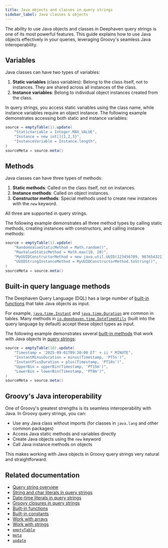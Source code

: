 ```yaml
---
title: Java objects and classes in query strings
sidebar_label: Java classes & objects
---
```


The ability to use Java objects and classes in Deephaven query strings is one of its most powerful features. This guide explains how to use Java objects effectively in your queries, leveraging Groovy's seamless Java interoperability.

## Variables

Java classes can have two types of variables:

1. **Static variables** (class variables): Belong to the class itself, not to instances. They are shared across all instances of the class.
2. **Instance variables**: Belong to individual object instances created from the class.

In query strings, you access static variables using the class name, while instance variables require an object instance. The following example demonstrates accessing both static and instance variables:

```groovy order=source,sourceMeta
source = emptyTable(1).update(
    "StaticVariable = Integer.MAX_VALUE",
    "Instance = new int[]{1,2,3}",
    "InstanceVariable = Instance.length",
)
sourceMeta = source.meta()
```

## Methods

Java classes can have three types of methods:

1. **Static methods**: Called on the class itself, not on instances.
2. **Instance methods**: Called on object instances.
3. **Constructor methods**: Special methods used to create new instances with the `new` keyword.

All three are supported in query strings.

The following example demonstrates all three method types by calling static methods, creating instances with constructors, and calling instance methods:

```groovy order=source,sourceMeta
source = emptyTable(1).update(
    "RandomValueStaticMethod = Math.random()",
    "MaxValueStaticMethod = Math.max(10, 20)",
    "MyUUIDConstructorMethod = new java.util.UUID(123456789, 987654321)",
    "UUIDStringInstanceMethod = MyUUIDConstructorMethod.toString()",
)
sourceMeta = source.meta()
```

## Built-in query language methods

The Deephaven Query Language (DQL) has a large number of [built-in functions](./built-in-functions.md) that take Java objects as input.

For example, [`java.time.Instant`](https://docs.oracle.com/en/java/javase/17/docs/api/java.base/java/time/Instant.html) and [`java.time.Duration`](https://docs.oracle.com/en/java/javase/17/docs/api/java.base/java/time/Duration.html) are common in tables. Many methods in [`io.deephaven.time.DateTimeUtils`](https://docs.deephaven.io/core/javadoc/io/deephaven/time/DateTimeUtils.html) (built into the query language by default) accept these object types as input.

The following example demonstrates several [built-in methods](./built-in-functions.md) that work with Java objects in [query strings](./query-string-overview.md):

```groovy order=source,sourceMeta
source = emptyTable(10).update(
    "Timestamp = '2025-09-01T09:30:00 ET' + ii * MINUTE",
    "InstantMinusDuration = minus(Timestamp, 'PT5s')",
    "InstantPlusDuration = plus(Timestamp, 'PT10s')",
    "UpperBin = upperBin(Timestamp, 'PT15m')",
    "LowerBin = lowerBin(Timestamp, 'PT8m')",
)
sourceMeta = source.meta()
```

## Groovy's Java interoperability

One of Groovy's greatest strengths is its seamless interoperability with Java. In Groovy query strings, you can:

- Use any Java class without imports (for classes in `java.lang` and other common packages)
- Access Java static methods and variables directly
- Create Java objects using the `new` keyword
- Call Java instance methods on objects

This makes working with Java objects in Groovy query strings very natural and straightforward.

## Related documentation

- [Query string overview](./query-string-overview.md)
- [String and char literals in query strings](./string-char-literals.md)
- [Date-time literals in query strings](./date-time-literals.md)
- [Groovy closures in query strings](./groovy-closures.md)
- [Built-in functions](./built-in-functions.md)
- [Built-in constants](./built-in-constants.md)
- [Work with arrays](./work-with-arrays.md)
- [Work with strings](./strings.md)
- [`emptyTable`](../reference/table-operations/create/emptyTable.md)
- [`meta`](../reference/table-operations/metadata/meta.md)
- [`update`](../reference/table-operations/select/update.md)
